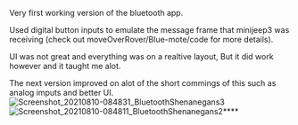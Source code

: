 Very first working version of the bluetooth app.

Used digital button inputs to emulate the message frame that minijeep3 was receiving (check out moveOverRover/Blue-mote/code for more details).

UI was not great and everything was on a realtive layout, But it did work however and it taught me alot.

The next version improved on alot of the short commings of this such as analog imputs and better UI.
![Screenshot_20210810-084831_BluetoothShenanegans3](https://user-images.githubusercontent.com/77077715/131574070-fbb8e536-4c2b-4103-8a5e-a463e6f94c26.jpg)
![Screenshot_20210810-084811_BluetoothShenanegans2](https://user-images.githubusercontent.com/77077715/131574066-ded6d2cb-2d86-47ab-a727-4f6e225476fc.jpg)****
